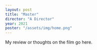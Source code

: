 ```yaml
---
layout: post
title: "Master"
director: "A Director"
year: 2021
poster: "/assets/img/home.png"
---
```


My review or thoughts on the film go here.

